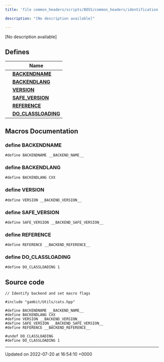 ```yaml
---
title: 'file common_headers/scripts/BOSS/common_headers/identification.hpp'

description: "[No description available]"

---
```







[No description available]

## Defines

|                | Name           |
| -------------- | -------------- |
|  | **[BACKENDNAME](/documentation/code/files/scripts_2boss_2common__headers_2identification_8hpp/#define-backendname)**  |
|  | **[BACKENDLANG](/documentation/code/files/scripts_2boss_2common__headers_2identification_8hpp/#define-backendlang)**  |
|  | **[VERSION](/documentation/code/files/scripts_2boss_2common__headers_2identification_8hpp/#define-version)**  |
|  | **[SAFE_VERSION](/documentation/code/files/scripts_2boss_2common__headers_2identification_8hpp/#define-safe-version)**  |
|  | **[REFERENCE](/documentation/code/files/scripts_2boss_2common__headers_2identification_8hpp/#define-reference)**  |
|  | **[DO_CLASSLOADING](/documentation/code/files/scripts_2boss_2common__headers_2identification_8hpp/#define-do-classloading)**  |




## Macros Documentation

### define BACKENDNAME

```
#define BACKENDNAME __BACKEND_NAME__
```


### define BACKENDLANG

```
#define BACKENDLANG CXX
```


### define VERSION

```
#define VERSION __BACKEND_VERSION__
```


### define SAFE_VERSION

```
#define SAFE_VERSION __BACKEND_SAFE_VERSION__
```


### define REFERENCE

```
#define REFERENCE __BACKEND_REFERENCE__
```


### define DO_CLASSLOADING

```
#define DO_CLASSLOADING 1
```


## Source code

```
// Identify backend and set macro flags

#include "gambit/Utils/cats.hpp"

#define BACKENDNAME __BACKEND_NAME__
#define BACKENDLANG CXX
#define VERSION __BACKEND_VERSION__
#define SAFE_VERSION __BACKEND_SAFE_VERSION__
#define REFERENCE __BACKEND_REFERENCE__

#undef DO_CLASSLOADING
#define DO_CLASSLOADING 1
```


-------------------------------

Updated on 2022-07-20 at 16:54:10 +0000

